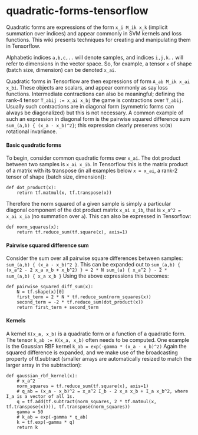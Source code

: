 # quadratic-forms-tensorflow


Quadratic forms are expressions of the form `x_i M_ik x_k` (implicit summation over indices)
and appear commonly in SVM kernels and loss functions. This wiki presents techniques for creating and manipulating them in Tensorflow.

Alphabetic indices `a,b,c,..` will denote samples, and indices `i,j,k..` will refer to dimensions in the vector space. So, for example, a tensor `x` of shape (batch size, dimension) can be denoted `x_ai`.

Quadratic forms in Tensorflow are then expressions of form `A_ab M_ik x_ai x_bi`. These objects are scalars, and appear commonly as say loss functions. Intermediate contractions can also be meaningful; defining the rank-4 tensor `T_abij := x_ai x_bj` the game is contractions over `T_abij`. Usually such contractions are in diagonal form (symmetric forms can always be diagonalized) but this is not necessary. A common example of such an expression in diagonal form is the pairwise squared difference sum `sum_(a,b) { (x_a - x_b)^2}`; this expression clearly preserves `SO(N)` rotational invariance.

#### Basic quadratic forms

To begin, consider common quadratic forms over `x_ai`. The dot product between two samples is `x_ai x_ib`.
In Tensorflow this is the matrix product of a matrix with its transpose (in all examples below `x = x_ai`, a rank-2 tensor of shape (batch size, dimension)):
```
def dot_product(x):
    return tf.matmul(x, tf.transpose(x))
```

Therefore the norm squared of a given sample is simply a particular diagonal component of the dot product matrix `x_ai x_ib`, that is `x_a^2 = x_ai x_ia` (no summation over `a`). This can also be expressed in Tensorflow:

```
def norm_squares(x):
    return tf.reduce_sum(tf.square(x), axis=1) 
```

#### Pairwise squared difference sum

Consider the sum over all pairwise square differences between samples: `sum_(a,b) { (x_a - x_b)^2 }`. This can be expanded out to `sum_(a,b) { (x_a^2 - 2 x_a x_b + x_b^2) } = 2 * N sum_(a) { x_a^2 } - 2 * sum_(a,b) { x_a x_b }`
Using the above expressions this becomes:

```
def pairwise_squared_diff_sum(x):
    N = tf.shape(x)[0]
    first_term = 2 * N * tf.reduce_sum(norm_squares(x))
    second_term = -2 * tf.reduce_sum(dot_product(x))
    return first_term + second_term
```

#### Kernels
A kernel `K(x_a, x_b)` is a quadratic form or a function of a quadratic form. The tensor `k_ab := K(x_a, x_b)` often needs to be computed.
One example is the Gaussian RBF kernel `k_ab = exp(-gamma * (x_a - x_b)^2)` Again the squared difference is expanded, and we make use of the broadcasting property of tf.subtract (smaller arrays are automatically resized to match the larger array in the subtraction):

```
def gaussian_rbf_kernel(x):
    # x_a^2
    norm_squares = tf.reduce_sum(tf.square(x), axis=1) 
    # q_ab = (x_a - x_b)^2 = x_a^2 I_b - 2 x_a x_b + I_a x_b^2, where I_a is a vector of all 1s.
    q = tf.add(tf.subtract(norm_squares, 2 * tf.matmul(x, tf.transpose(x)))), tf.transpose(norm_squares))
    gamma = 50
    # k_ab = exp(-gamma * q_ab)
    k = tf.exp(-gamma * q)
    return k
```
